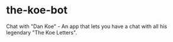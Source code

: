 # the-koe-bot
Chat with "Dan Koe"  - An app that lets you have a chat with all his legendary "The Koe Letters".
